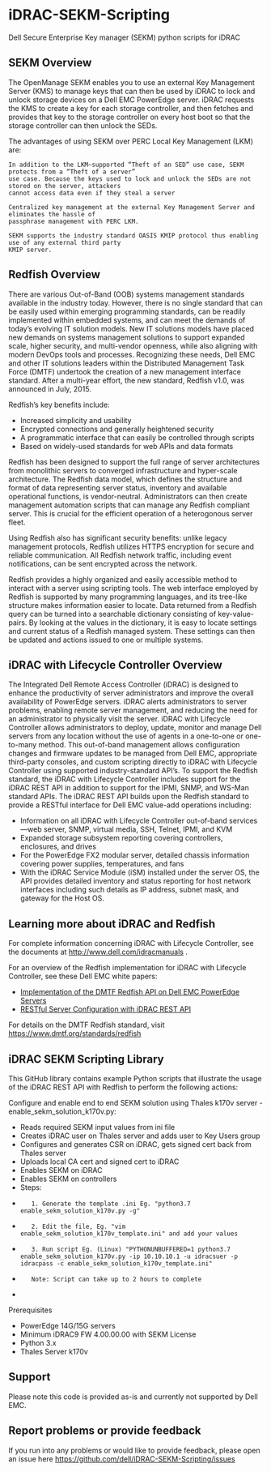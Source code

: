 # iDRAC-SEKM-Scripting

Dell Secure Enterprise Key manager (SEKM) python scripts for iDRAC

## SEKM Overview

The OpenManage SEKM enables you to use an external Key Management Server (KMS) to manage keys that can then be used by
iDRAC to lock and unlock storage devices on a Dell EMC PowerEdge server. iDRAC requests the KMS to create a key for each
storage controller, and then fetches and provides that key to the storage controller on every host boot so that the
storage controller can then unlock the SEDs.

The advantages of using SEKM over PERC Local Key Management (LKM) are:

    In addition to the LKM–supported “Theft of an SED” use case, SEKM protects from a “Theft of a server”
    use case. Because the keys used to lock and unlock the SEDs are not stored on the server, attackers
    cannot access data even if they steal a server

    Centralized key management at the external Key Management Server and eliminates the hassle of
    passphrase management with PERC LKM.

    SEKM supports the industry standard OASIS KMIP protocol thus enabling use of any external third party
    KMIP server.

## Redfish Overview

There are various Out-of-Band (OOB) systems management standards available in the industry today. However, there is no
single standard that can be easily used within emerging programming standards, can be readily implemented within
embedded systems, and can meet the demands of today’s evolving IT solution models. New IT solutions models have placed
new demands on systems management solutions to support expanded scale, higher security, and multi-vendor openness, while
also aligning with modern DevOps tools and processes. Recognizing these needs, Dell EMC and other IT solutions leaders
within the Distributed Management Task Force (DMTF) undertook the creation of a new management interface standard. After
a multi-year effort, the new standard, Redfish v1.0, was announced in July, 2015.

Redfish’s key benefits include:

* Increased simplicity and usability
* Encrypted connections and generally heightened security
* A programmatic interface that can easily be controlled through scripts
* Based on widely-used standards for web APIs and data formats

Redfish has been designed to support the full range of server architectures from monolithic servers to converged
infrastructure and hyper-scale architecture. The Redfish data model, which defines the structure and format of data
representing server status, inventory and available operational functions, is vendor-neutral. Administrators can then
create management automation scripts that can manage any Redfish compliant server. This is crucial for the efficient
operation of a heterogonous server fleet.

Using Redfish also has significant security benefits: unlike legacy management protocols, Redfish utilizes HTTPS
encryption for secure and reliable communication. All Redfish network traffic, including event notifications, can be
sent encrypted across the network.

Redfish provides a highly organized and easily accessible method to interact with a server using scripting tools. The
web interface employed by Redfish is supported by many programming languages, and its tree-like structure makes
information easier to locate. Data returned from a Redfish query can be turned into a searchable dictionary consisting
of key-value-pairs. By looking at the values in the dictionary, it is easy to locate settings and current status of a
Redfish managed system. These settings can then be updated and actions issued to one or multiple systems.

## iDRAC with Lifecycle Controller Overview

The Integrated Dell Remote Access Controller (iDRAC) is designed to enhance the productivity of server administrators
and improve the overall availability of PowerEdge servers. iDRAC alerts administrators to server problems, enabling
remote server management, and reducing the need for an administrator to physically visit the server. iDRAC with
Lifecycle Controller allows administrators to deploy, update, monitor and manage Dell servers from any location without
the use of agents in a one-to-one or one-to-many method. This out-of-band management allows configuration changes and
firmware updates to be managed from Dell EMC, appropriate third-party consoles, and custom scripting directly to iDRAC
with Lifecycle Controller using supported industry-standard API’s. To support the Redfish standard, the iDRAC with
Lifecycle Controller includes support for the iDRAC REST API in addition to support for the IPMI, SNMP, and WS-Man
standard APIs. The iDRAC REST API builds upon the Redfish standard to provide a RESTful interface for Dell EMC value-add
operations including:

* Information on all iDRAC with Lifecycle Controller out-of-band services—web server, SNMP, virtual media, SSH, Telnet,
  IPMI, and KVM
* Expanded storage subsystem reporting covering controllers, enclosures, and drives
* For the PowerEdge FX2 modular server, detailed chassis information covering power supplies, temperatures, and fans
* With the iDRAC Service Module (iSM) installed under the server OS, the API provides detailed inventory and status
  reporting for host network interfaces including such details as IP address, subnet mask, and gateway for the Host OS.

## Learning more about iDRAC and Redfish

For complete information concerning iDRAC with Lifecycle Controller, see the documents
at http://www.dell.com/idracmanuals .

For an overview of the Redfish implementation for iDRAC with Lifecycle Controller, see these Dell EMC white papers:

- [Implementation of the DMTF Redfish API on Dell EMC PowerEdge Servers](http://en.community.dell.com/techcenter/extras/m/white_papers/20442330)
- [RESTful Server Configuration with iDRAC REST API](http://en.community.dell.com/techcenter/extras/m/white_papers/20443207)

For details on the DMTF Redfish standard, visit https://www.dmtf.org/standards/redfish

## iDRAC SEKM Scripting Library

This GitHub library contains example Python scripts that illustrate the usage of the iDRAC REST API with Redfish to
perform the following actions:

Configure and enable end to end SEKM solution using Thales k170v server - enable_sekm_solution_k170v.py:

* Reads required SEKM input values from ini file
* Creates iDRAC user on Thales server and adds user to Key Users group
* Configures and generates CSR on iDRAC, gets signed cert back from Thales server
* Uploads local CA cert and signed cert to iDRAC
* Enables SEKM on iDRAC
* Enables SEKM on controllers
* Steps:
*        1. Generate the template .ini Eg. "python3.7 enable_sekm_solution_k170v.py -g"
*        2. Edit the file, Eg. "vim enable_sekm_solution_k170v_template.ini" and add your values
*        3. Run script Eg. (Linux) "PYTHONUNBUFFERED=1 python3.7 enable_sekm_solution_k170v.py -ip 10.10.10.1 -u idracsuer -p idracpass -c enable_sekm_solution_k170v_template.ini"
*        Note: Script can take up to 2 hours to complete
*

Prerequisites

* PowerEdge 14G/15G servers
* Minimum iDRAC9 FW 4.00.00.00 with SEKM License
* Python 3.x
* Thales Server k170v

## Support

Please note this code is provided as-is and currently not supported by Dell EMC.

## Report problems or provide feedback

If you run into any problems or would like to provide feedback, please open an issue
here https://github.com/dell/iDRAC-SEKM-Scripting/issues 

